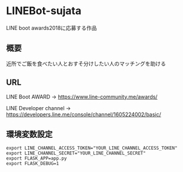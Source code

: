 # LINEBot-sujata
LINE boot awards2018に応募する作品

## 概要
近所でご飯を食べたい人とおすそ分けしたい人のマッチングを助ける

## URL
LINE Boot AWARD ->
https://www.line-community.me/awards/

LINE Developer channel ->
https://developers.line.me/console/channel/1605224002/basic/

## 環境変数設定

```
export LINE_CHANNEL_ACCESS_TOKEN="YOUR_LINE_CHANNEL_ACCESS_TOKEN"
export LINE_CHANNEL_SECRET="YOUR_LINE_CHANNEL_SECRET"
export FLASK_APP=app.py
export FLASK_DEBUG=1
```
